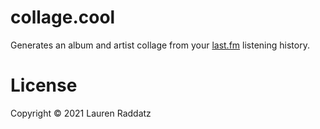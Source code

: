 # collage.cool

Generates an album and artist collage from your [last.fm](https://last.fm) listening history.

# License

Copyright © 2021 Lauren Raddatz
